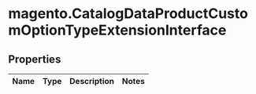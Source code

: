 # magento.CatalogDataProductCustomOptionTypeExtensionInterface

## Properties
Name | Type | Description | Notes
------------ | ------------- | ------------- | -------------



